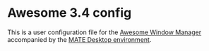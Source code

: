 # Awesome 3.4 config

This is a user configuration file for the
[Awesome Window Manager](http://awesome.naquadah.org/) accompanied by the
[MATE Desktop environment](http://mate-desktop.org/).


